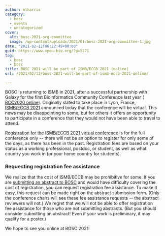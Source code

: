 ```yaml
---
author: nlharris
category:
  - bosc
  - events
  - uncategorized
cover:
  alt: bosc-2021-org-committee
  image: /wp-content/uploads/2021/01/bosc-2021-org-committee-1.jpg
date: "2021-02-12T06:22:49+00:00"
guid: https://www.open-bio.org/?p=5271
tag:
  - bosc
  - bosc
title: BOSC 2021 will be part of ISMB/ECCB 2021 (online)
url: /2021/02/12/bosc-2021-will-be-part-of-ismb-eccb-2021-online/

---
```

BOSC is returning to ISMB in 2021, after a successful partnership with Galaxy for the first Bioinformatics Community Conference last year ( [BCC2020 online](https://bcc2020.github.io/)). Originally slated to take place in Lyon, France, [ISMB/ECCB 2021](https://www.iscb.org/ismbeccb2021) announced today that the conference will be virtual. This news may be disappointing to some, but for others it offers an opportunity to participate in a conference that they would not have been able to travel to attend.

[Registration for the ISMB/ECCB 2021 virtual conference](https://www.iscb.org/ismbeccb2021-registration) is for the full conference only -- there will not be an option to register for only some of the days, as there has been in the past. Registration fees are based on your status as a working professional, postdoc, or student, as well as what country you work in (or your home country for students).

### Requesting registration fee assistance

We realize that the cost of ISMB/ECCB may be prohibitive for some. If you are [submitting an abstract to BOSC](/events/bosc-2021/submit/) and would have difficulty covering the cost of registration, you can request registration fee assistance. To make it easy, this request can be made right on the abstract submission form. (Only the conference chairs will see these fee assistance requests -- the abstract reviewers will not.) We regret that we will not be able to offer registration fee assistance for those who are not submitting abstracts. (But you should consider submitting an abstract! Even if your work is preliminary, it may qualify for a poster.)

We hope to see you online at BOSC 2021!
